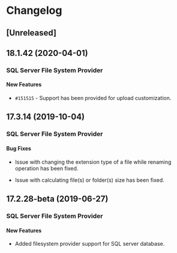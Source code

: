 # Changelog

## [Unreleased]

## 18.1.42 (2020-04-01)

### SQL Server File System Provider

#### New Features

- `#151515` - Support has been provided for upload customization.

## 17.3.14 (2019-10-04)

### SQL Server File System Provider

#### Bug Fixes

- Issue with changing the extension type of a file while renaming operation has been fixed.

- Issue with calculating file(s) or folder(s) size has been fixed.

## 17.2.28-beta (2019-06-27)

### SQL Server File System Provider

#### New Features

- Added filesystem provider support for SQL server database.
